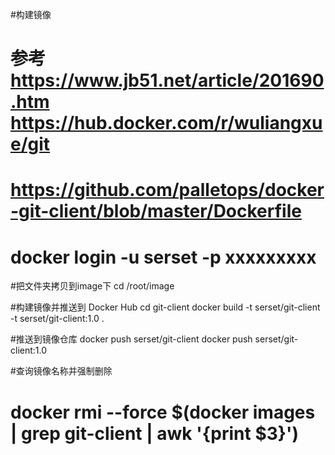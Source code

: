 ﻿#构建镜像

 
# 参考  https://www.jb51.net/article/201690.htm https://hub.docker.com/r/wuliangxue/git
# https://github.com/palletops/docker-git-client/blob/master/Dockerfile
 

# docker login -u serset -p xxxxxxxxx


#把文件夹拷贝到image下
cd /root/image 


#构建镜像并推送到 Docker Hub 
cd git-client
docker build -t serset/git-client -t serset/git-client:1.0 .
 

#推送到镜像仓库
docker push serset/git-client
docker push serset/git-client:1.0


#查询镜像名称并强制删除
# docker rmi --force $(docker images | grep git-client | awk '{print $3}')












 